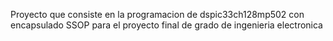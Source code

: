 Proyecto que consiste en la programacion de dspic33ch128mp502 con encapsulado SSOP para el proyecto final de grado de ingenieria electronica
